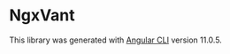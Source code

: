 # NgxVant

This library was generated with [Angular CLI](https://github.com/angular/angular-cli) version 11.0.5.

